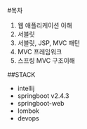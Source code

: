 #목차
1. 웹 애플리케이션 이해
2. 서블릿
3. 서블릿, JSP, MVC 패턴
4. MVC 프레임워크
5. 스프링 MVC 구조이해

##STACK
 - intellij
 - springboot v2.4.3
 - springboot-web
 - lombok
 - devops
